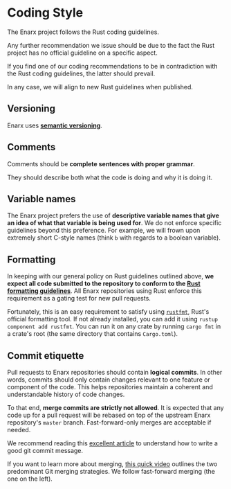 # Coding Style

The Enarx project follows the Rust coding guidelines.

Any further recommendation we issue should be due to the fact the Rust project has no official guideline on a specific aspect.

If you find one of our coding recommendations to be in contradiction with the Rust coding guidelines, the latter should prevail.

In any case, we will align to new Rust guidelines when published.

## Versioning
Enarx uses **[semantic versioning](https://semver.org/)**.

## Comments
Comments should be **complete sentences with proper grammar**.

They should describe both what the code is doing and why it is doing it.

## Variable names
The Enarx project prefers the use of **descriptive variable names that give an idea of what that variable is being used for**. We do not enforce specific guidelines beyond this preference. For example, we will frown upon extremely short C-style names (think `b` with regards to a boolean variable).

## Formatting
In keeping with our general policy on Rust guidelines outlined above, **we expect all code submitted to the repository to conform to the [Rust formatting guidelines](https://github.com/rust-dev-tools/fmt-rfcs/blob/master/guide/guide.md)**. All Enarx repositories using Rust enforce this requirement as a gating test for new pull requests.

Fortunately, this is an easy requirement to satisfy using [`rustfmt`](https://github.com/rust-lang/rustfmt), Rust's official formatting tool. If not already installed, you can add it using `rustup component add rustfmt`. You can run it on any crate by running `cargo fmt` in a crate's root (the same directory that contains `Cargo.toml`).

## Commit etiquette
Pull requests to Enarx repositories should contain **logical commits**. In other words, commits should only contain changes relevant to one feature or component of the code. This helps repositories maintain a coherent and understandable history of code changes.

To that end, **merge commits are strictly not allowed**. It is expected that any code up for a pull request will be rebased on top of the upstream Enarx repository's `master` branch. Fast-forward-only merges are acceptable if needed.

We recommend reading this [excellent article](https://chris.beams.io/posts/git-commit/) to understand how to write a good git commit message.

If you want to learn more about merging, [this quick video](https://www.youtube.com/watch?v=AJqup7axNX8) outlines the two predominant Git merging strategies. We follow fast-forward merging (the one on the left).
